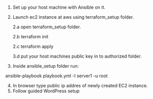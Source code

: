 1. Set up your host machine with Ansible on it.
2. Launch ec2 instance at aws using terraform_setup folder.

    2.a open terraform_setup folder.

    2.b terraform init

    2.c terraform apply

    3.d put your host machines public key in to authorized folder.

3. Inside ansible_setup folder run:

ansible-playbook playbook.yml -l server1 -u root

4. In browser type public ip addres of newly created EC2 instance.
5. Follow guided WordPress setup